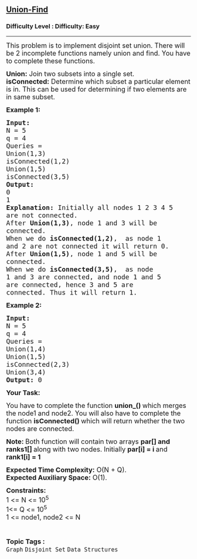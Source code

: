 <h2><a href="https://www.geeksforgeeks.org/problems/union-find/1?page=1&category=Matrix,Graph&difficulty=Easy&status=unsolved&sortBy=accuracy">Union-Find</a></h2><h3>Difficulty Level : Difficulty: Easy</h3><hr><div class="problems_problem_content__Xm_eO"><p><span style="font-size:18px">This problem is to implement disjoint set union. There will be 2 incomplete functions namely union and find. You have to complete these functions.&nbsp;</span></p>

<p><span style="font-size:18px"><strong>Union:</strong> Join two subsets into a single set.<br>
<strong>isConnected:</strong> Determine which subset a particular element is in. This can be used for determining if two elements are in same subset.</span></p>

<p><span style="font-size:18px"><strong>Example 1:</strong></span></p>

<pre><span style="font-size:18px"><strong>Input:
</strong>N = 5
q = 4
Queries = 
Union(1,3)
isConnected(1,2)
Union(1,5)
isConnected(3,5)
<strong>Output:
</strong>0
1<strong>
Explanation: </strong>Initially all nodes 1 2 3 4 5
are not connected.&nbsp;
After <strong>Union(1,3)</strong>, node 1 and 3 will be
connected.
When we do <strong>isConnected(</strong><strong>1,2)</strong>,&nbsp; as node 1
and 2&nbsp;are not connected it will return 0.
After <strong>Union(1,5)</strong>, node 1 and 5&nbsp;will be
connected.
When we do <strong>isConnected(3,5</strong><strong>)</strong>,&nbsp; as node
1 and 3&nbsp;are&nbsp;connected, and node 1 and 5
are connected, hence 3 and 5 are
connected.&nbsp;Thus it will return 1.</span></pre>

<p><span style="font-size:18px"><strong>Example 2:</strong></span></p>

<pre><span style="font-size:18px"><strong>Input:
</strong>N = 5
q = 4
Queries = 
Union(1,4)
Union(1,5)
isConnected(2,3)
Union(3,4)
<strong>Output: </strong>0</span>
</pre>

<p><span style="font-size:18px"><strong>Your Task:</strong></span></p>

<p><span style="font-size:18px">You have to complete the function <strong>union_() </strong>which merges the node1 and node2. You will also have to complete the function <strong>isConnected() </strong>which will return whether the two nodes are connected.</span></p>

<p><strong><span style="font-size:18px">Note:&nbsp;</span></strong><span style="font-size:18px">Both function will contain two arrays&nbsp;<strong>par[] and ranks1[]&nbsp;</strong>along with two nodes. Initially&nbsp;<strong>par[i] = i </strong>and <strong>rank1[i] = 1&nbsp;</strong></span></p>

<p><span style="font-size:18px"><strong>Expected Time Complexity:</strong>&nbsp;O(N + Q).<br>
<strong>Expected Auxiliary Space:</strong>&nbsp;O(1).</span></p>

<p><span style="font-size:18px"><strong>Constraints:&nbsp;</strong><br>
1 &lt;= N &lt;= 10<sup>5</sup><br>
1&lt;= Q &lt;= 10<sup>5</sup><br>
1 &lt;= node1, node2 &lt;= N</span></p>
</div><br><p><span style=font-size:18px><strong>Topic Tags : </strong><br><code>Graph</code>&nbsp;<code>Disjoint Set</code>&nbsp;<code>Data Structures</code>&nbsp;